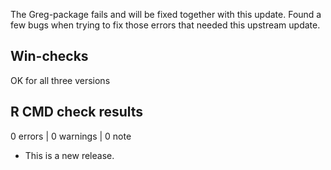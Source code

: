 The Greg-package fails and will be fixed together with this update. Found a few bugs when trying to fix those errors that needed this upstream update.

## Win-checks

OK for all three versions

## R CMD check results

0 errors | 0 warnings | 0 note

* This is a new release.

